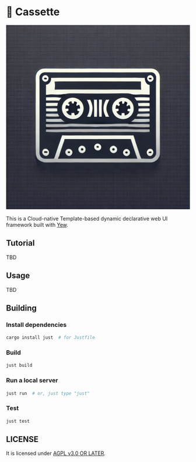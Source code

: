 # 📼 Cassette

![Cassette logo](/assets/logo.webp)

This is a Cloud-native Template-based dynamic declarative web UI framework built with [Yew].

## Tutorial

TBD

## Usage

TBD

## Building

### Install dependencies

```bash
cargo install just  # for Justfile
```

### Build

```bash
just build
```

### Run a local server

```bash
just run  # or, just type "just"
```

### Test

```bash
just test
```

## LICENSE

It is licensed under [AGPL v3.0 OR LATER](LICENSE).

[Yew]: https://github.com/yewstack/yew
